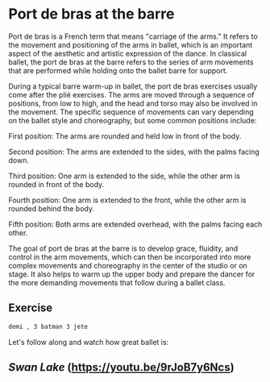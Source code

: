 # Port de bras at the barre

Port de bras is a French term that means "carriage of the arms." It refers to the movement and positioning of the arms in ballet, which is an important aspect of the aesthetic and artistic expression of the dance. In classical ballet, the port de bras at the barre refers to the series of arm movements that are performed while holding onto the ballet barre for support.

During a typical barre warm-up in ballet, the port de bras exercises usually come after the plié exercises. The arms are moved through a sequence of positions, from low to high, and the head and torso may also be involved in the movement. The specific sequence of movements can vary depending on the ballet style and choreography, but some common positions include:

First position: The arms are rounded and held low in front of the body.

Second position: The arms are extended to the sides, with the palms facing down.

Third position: One arm is extended to the side, while the other arm is rounded in front of the body.

Fourth position: One arm is extended to the front, while the other arm is rounded behind the body.

Fifth position: Both arms are extended overhead, with the palms facing each other.

The goal of port de bras at the barre is to develop grace, fluidity, and control in the arm movements, which can then be incorporated into more complex movements and choreography in the center of the studio or on stage. It also helps to warm up the upper body and prepare the dancer for the more demanding movements that follow during a ballet class.
## **Exercise**

```bash
demi , 3 batman 3 jete
```


Let's follow along and watch how great ballet is:

## ***Swan Lake*** (<https://youtu.be/9rJoB7y6Ncs>)
